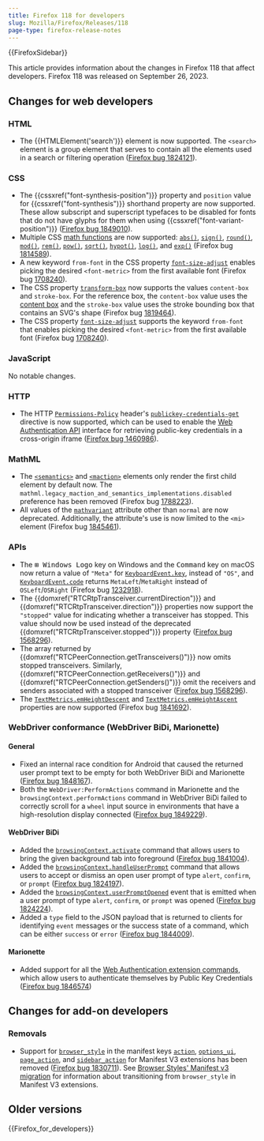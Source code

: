 ```yaml
---
title: Firefox 118 for developers
slug: Mozilla/Firefox/Releases/118
page-type: firefox-release-notes
---
```


{{FirefoxSidebar}}

This article provides information about the changes in Firefox 118 that affect developers. Firefox 118 was released on September 26, 2023.

## Changes for web developers

### HTML

- The {{HTMLElement('search')}} element is now supported. The `<search>` element is a group element that serves to contain all the elements used in a search or filtering operation ([Firefox bug 1824121](https://bugzil.la/1824121)).

### CSS

- The {{cssxref("font-synthesis-position")}} property and `position` value for {{cssxref("font-synthesis")}} shorthand property are now supported. These allow subscript and superscript typefaces to be disabled for fonts that do not have glyphs for them when using {{cssxref("font-variant-position")}} ([Firefox bug 1849010](https://bugzil.la/1849010)).
- Multiple CSS [math functions](/en-US/docs/Web/CSS/CSS_Values_and_Units/CSS_Value_Functions#math_functions) are now supported: [`abs()`](/en-US/docs/Web/CSS/abs), [`sign()`](/en-US/docs/Web/CSS/sign), [`round()`](/en-US/docs/Web/CSS/round), [`mod()`](/en-US/docs/Web/CSS/mod), [`rem()`](/en-US/docs/Web/CSS/rem), [`pow()`](/en-US/docs/Web/CSS/pow), [`sqrt()`](/en-US/docs/Web/CSS/sqrt), [`hypot()`](/en-US/docs/Web/CSS/hypot), [`log()`](/en-US/docs/Web/CSS/log), and [`exp()`](/en-US/docs/Web/CSS/exp) (Firefox bug [1814589](https://bugzil.la/1814589)).
- A new keyword `from-font` in the CSS property [`font-size-adjust`](/en-US/docs/Web/CSS/font-size-adjust) enables picking the desired `<font-metric>` from the first available font (Firefox bug [1708240](https://bugzil.la/1708240)).
- The CSS property [`transform-box`](/en-US/docs/Web/CSS/transform-box) now supports the values `content-box` and `stroke-box`. For the reference box, the `content-box` value uses the [content box](/en-US/docs/Learn_web_development/Core/Styling_basics/Box_model#parts_of_a_box) and the `stroke-box` value uses the stroke bounding box that contains an SVG's shape (Firefox bug [1819464](https://bugzil.la/1819464)).
- The CSS property [`font-size-adjust`](/en-US/docs/Web/CSS/font-size-adjust) supports the keyword `from-font` that enables picking the desired `<font-metric>` from the first available font (Firefox bug [1708240](https://bugzil.la/1708240)).

### JavaScript

No notable changes.

### HTTP

- The HTTP [`Permissions-Policy`](/en-US/docs/Web/HTTP/Reference/Headers/Permissions-Policy) header's [`publickey-credentials-get`](/en-US/docs/Web/HTTP/Reference/Headers/Permissions-Policy/publickey-credentials-get) directive is now supported, which can be used to enable the [Web Authentication API](/en-US/docs/Web/API/Web_Authentication_API) interface for retrieving public-key credentials in a cross-origin iframe ([Firefox bug 1460986](https://bugzil.la/1460986)).

### MathML

- The [`<semantics>`](/en-US/docs/Web/MathML/Element/semantics) and [`<maction>`](/en-US/docs/Web/MathML/Element/maction) elements only render the first child element by default now. The `mathml.legacy_maction_and_semantics_implementations.disabled` preference has been removed (Firefox bug [1788223](https://bugzil.la/1788223)).
- All values of the [`mathvariant`](/en-US/docs/Web/MathML/Element/mi#mathvariant) attribute other than `normal` are now deprecated. Additionally, the attribute's use is now limited to the `<mi>` element (Firefox bug [1845461](https://bugzil.la/1845461)).

### APIs

- The <kbd>⊞ Windows Logo</kbd> key on Windows and the <kbd>Command</kbd> key on macOS now return a value of `"Meta"` for [`KeyboardEvent.key`](/en-US/docs/Web/API/KeyboardEvent/key), instead of `"OS"`, and [`KeyboardEvent.code`](/en-US/docs/Web/API/KeyboardEvent/code) returns `MetaLeft`/`MetaRight` instead of `OSLeft`/`OSRight` (Firefox bug [1232918](https://bugzil.la/1232918)).
- The {{domxref("RTCRtpTransceiver.currentDirection")}} and {{domxref("RTCRtpTransceiver.direction")}} properties now support the `"stopped"` value for indicating whether a transceiver has stopped. This value should now be used instead of the deprecated {{domxref("RTCRtpTransceiver.stopped")}} property ([Firefox bug 1568296](https://bugzil.la/1568296)).
- The array returned by {{domxref("RTCPeerConnection.getTransceivers()")}} now omits stopped transceivers. Similarly, {{domxref("RTCPeerConnection.getReceivers()")}} and {{domxref("RTCPeerConnection.getSenders()")}} omit the receivers and senders associated with a stopped transceiver ([Firefox bug 1568296](https://bugzil.la/1568296)).
- The [`TextMetrics.emHeightDescent`](/en-US/docs/Web/API/TextMetrics/emHeightDescent) and [`TextMetrics.emHeightAscent`](/en-US/docs/Web/API/TextMetrics/emHeightAscent) properties are now supported (Firefox bug [1841692](https://bugzil.la/1841692)).

### WebDriver conformance (WebDriver BiDi, Marionette)

#### General

- Fixed an internal race condition for Android that caused the returned user prompt text to be empty for both WebDriver BiDi and Marionette ([Firefox bug 1848167](https://bugzil.la/1848167)).
- Both the `WebDriver:PerformActions` command in Marionette and the `browsingContext.performActions` command in WebDriver BiDi failed to correctly scroll for a `wheel` input source in environments that have a high-resolution display connected ([Firefox bug 1849229](https://bugzil.la/1849229)).

#### WebDriver BiDi

- Added the [`browsingContext.activate`](https://w3c.github.io/webdriver-bidi/#command-browsingContext-activate) command that allows users to bring the given background tab into foreground ([Firefox bug 1841004](https://bugzil.la/1841004)).
- Added the [`browsingContext.handleUserPrompt`](https://w3c.github.io/webdriver-bidi/#command-browsingContext-handleUserPrompt) command that allows users to accept or dismiss an open user prompt of type `alert`, `confirm`, or `prompt` ([Firefox bug 1824197](https://bugzil.la/1824197)).
- Added the [`browsingContext.userPromptOpened`](https://w3c.github.io/webdriver-bidi/#event-browsingContext-userPromptOpened) event that is emitted when a user prompt of type `alert`, `confirm`, or `prompt` was opened ([Firefox bug 1824224](https://bugzil.la/1824224)).
- Added a `type` field to the JSON payload that is returned to clients for identifying `event` messages or the success state of a command, which can be either `success` or `error` ([Firefox bug 1844009](https://bugzil.la/1844009)).

#### Marionette

- Added support for all the [Web Authentication extension commands](https://www.w3.org/TR/webauthn-2/#sctn-automation), which allow users to authenticate themselves by Public Key Credentials ([Firefox bug 1846574](https://bugzil.la/1846574))

## Changes for add-on developers

### Removals

- Support for [`browser_style`](/en-US/docs/Mozilla/Add-ons/WebExtensions/user_interface/Browser_styles) in the manifest keys [`action`](/en-US/docs/Mozilla/Add-ons/WebExtensions/manifest.json/action), [`options_ui`](/en-US/docs/Mozilla/Add-ons/WebExtensions/manifest.json/options_ui), [`page_action`](/en-US/docs/Mozilla/Add-ons/WebExtensions/manifest.json/page_action), and [`sidebar_action`](/en-US/docs/Mozilla/Add-ons/WebExtensions/manifest.json/sidebar_action) for Manifest V3 extensions has been removed ([Firefox bug 1830711](https://bugzil.la/1830711)). See [Browser Styles' Manifest v3 migration](/en-US/docs/Mozilla/Add-ons/WebExtensions/user_interface/Browser_styles#manifest_v3_migration) for information about transitioning from `browser_style` in Manifest V3 extensions.

## Older versions

{{Firefox_for_developers}}
